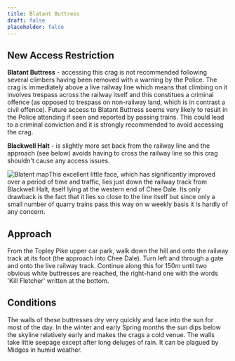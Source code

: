 ```yaml
---
title: Blatant Buttress
draft: false
placeholder: false
---
```


            
## New Access Restriction

**Blatant Buttress** - accessing this crag is not recommended following several climbers having been removed with a warning by the Police. The crag is immediately above a live railway line which means that climbing on it involves trespass across the railway itself and this constitues a criminal offence (as opposed to trespass on non-railway land, which is in contrast a civil offence). Future access to Blatant Buttress seems very likely to result in the Police attending if seen and reported by passing trains. This could lead to a criminal conviction and it is strongly recommended to avoid accessing the crag.

**Blackwell Halt** - is slightly more set back from the railway line and the approach (see below) avoids having to cross the railway line so this crag shouldn't cause any access issues.

![Blatent map](/img/peak/buxton/blamap.gif)This excellent little face, which has significantly improved over a period of time and traffic, lies just down the railway track from Blackwell Halt, itself lying at the western end of Chee Dale. Its only drawback is the fact that it lies so close to the line itself but since only a small number of quarry trains pass this way on w weekly basis it is hardly of any concern.

## Approach

From the Topley Pike upper car park, walk down the hill and onto the railway track at its foot (the approach into Chee Dale). Turn left and through a gate and onto the live railway track. Continue along this for 150m until two obvious white buttresses are reached, the right-hand one with the words 'Kill Fletcher' written at the bottom.

## Conditions

The walls of these buttresses dry very quickly and face into the sun for most of the day. In the winter and early Spring months the sun dips below the skyline relatively early and makes the crags a cold venue. The walls take little seepage except after long deluges of rain. It can be plagued by Midges in humid weather.

